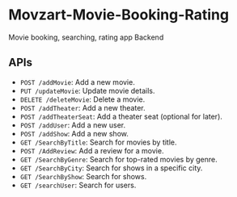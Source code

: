 # Movzart-Movie-Booking-Rating
Movie booking, searching, rating app Backend
## APIs

- `POST /addMovie`: Add a new movie.
- `PUT /updateMovie`: Update movie details.
- `DELETE /deleteMovie`: Delete a movie.
- `POST /addTheater`: Add a new theater.
- `POST /addTheaterSeat`: Add a theater seat (optional for later).
- `POST /addUser`: Add a new user.
- `POST /addShow`: Add a new show.
- `GET /SearchByTitle`: Search for movies by title.
- `POST /AddReview`: Add a review for a movie.
- `GET /SearchByGenre`: Search for top-rated movies by genre.
- `GET /SearchByCity`: Search for shows in a specific city.
- `GET /SearchByShow`: Search for shows.
- `GET /searchUser`: Search for users.
